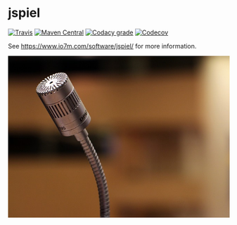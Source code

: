 jspiel
===

[![Travis](https://img.shields.io/travis/io7m/jspiel.png?style=flat-square)](https://travis-ci.org/io7m/jspiel)
[![Maven Central](https://img.shields.io/maven-central/v/com.io7m.jspiel/com.io7m.jspiel.png?style=flat-square)](http://search.maven.org/#search%7Cga%7C1%7Cg%3A%22com.io7m.jspiel%22)
[![Codacy grade](https://img.shields.io/codacy/grade/2bab1f947e904440aad774d307955307.png?style=flat-square)](https://www.codacy.com/app/github_79/jspiel)
[![Codecov](https://img.shields.io/codecov/c/github/io7m/jspiel.png?style=flat-square)](https://codecov.io/gh/io7m/jspiel)

See https://www.io7m.com/software/jspiel/ for more information.

![jspiel](./src/site/resources/jspiel.jpg?raw=true)
